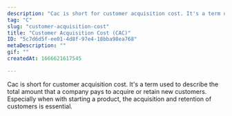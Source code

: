 ```yaml
---
description: "Cac is short for customer acquisition cost. It's a term used to describe  the total amount that a company pays to acquire or retain new customers. Especially when with starting a product, the acquisition and retention of customers is essential."
tag: "C"
slug: "customer-acquisition-cost"
title: "Customer Acquisition Cost (CAC)"
ID: "5c7d6d5f-ee01-4d8f-97e4-18bba98ea768"
metaDescription: ""
gif: ""
createdAt: 1666621617545

---
```

Cac is short for customer acquisition cost. It's a term used to describe  the total amount that a company pays to acquire or retain new customers. Especially when with starting a product, the acquisition and retention of customers is essential.